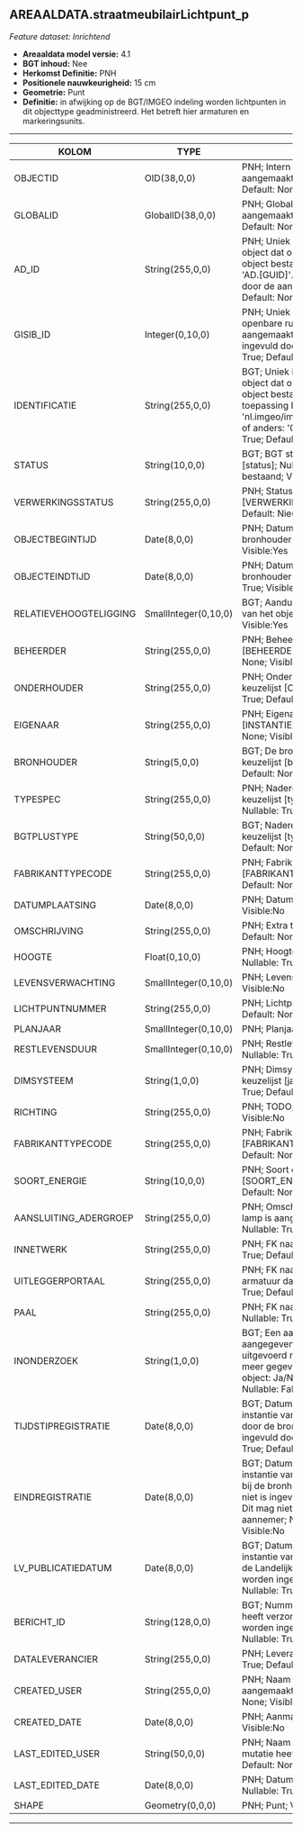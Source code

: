 ## AREAALDATA.straatmeubilairLichtpunt_p

*Feature dataset: Inrichtend*


* __Areaaldata model versie:__ 4.1
* __BGT inhoud:__ Nee
* __Herkomst Definitie:__ PNH
* __Positionele nauwkeurigheid:__ 15 cm
* __Geometrie:__ Punt
* __Definitie:__ in afwijking op de BGT/IMGEO indeling worden lichtpunten in dit objecttype geadministreerd. Het betreft hier armaturen en markeringsunits.

***

|KOLOM                               |TYPE          	         |DEFINITIE|
|------                              |----          	         |-----    |
|OBJECTID                            |OID(38,0,0)                |PNH; Intern ArcGIS Identificatienummer, aangemaakt door ArcGIS; Nullable: False; Default: None; Visible:Yes|
|GLOBALID                            |GlobalID(38,0,0)           |PNH; Global Unique Identifier,  aangemaakt door ArcGIS; Nullable: False; Default: None; Visible:No|
|AD_ID                               |String(255,0,0)            |PNH; Uniek identificatienummer voor het object dat onveranderlijk is zolang het object bestaat in Areaaldata: in format 'AD.[GUID]'. Dit moet worden ingevuld door de aannemer; Nullable: False; Default: None; Visible:Yes|
|GISIB_ID                            |Integer(0,10,0)            |PNH; Uniek Identificatienummer beheer openbare ruimte (GISIB), wordt aangemaakt in GISIB en mag niet worden ingevuld door de aannemer; Nullable: True; Default: None; Visible:No|
|IDENTIFICATIE                       |String(255,0,0)            |BGT; Uniek identificatienummer voor het object dat onveranderlijk is zolang het object bestaat: bevat indien van toepassing BGT/IMKL ID in format 'nl.imgeo/imkl.bronhouderscode.LokaalID' of anders: '00000'.LokaalID; Nullable: True; Default: None; Visible:No|
|STATUS                              |String(10,0,0)             |BGT; BGT status van het object; keuzelijst [status]; Nullable: False; Default: bestaand; Visible:No|
|VERWERKINGSSTATUS                   |String(255,0,0)            |PNH; Status van de gegevens; keuzelijst [VERWERKINGSSTATUS]; Nullable: False; Default: Nieuw; Visible:Yes|
|OBJECTBEGINTIJD                     |Date(8,0,0)                |PNH; Datum waarop het object bij de bronhouder is ontstaan; Nullable: True; Visible:Yes|
|OBJECTEINDTIJD                      |Date(8,0,0)                |PNH; Datum waarop het object bij de bronhouder niet meer geldig is; Nullable: True; Visible:Yes|
|RELATIEVEHOOGTELIGGING              |SmallInteger(0,10,0)       |BGT; Aanduiding voor de relatieve hoogte van het object; Nullable: False; Default: 0; Visible:Yes|
|BEHEERDER                           |String(255,0,0)            |PNH; Beheerder van het object; keuzelijst [BEHEERDER]; Nullable: True; Default: None; Visible:Yes|
|ONDERHOUDER                         |String(255,0,0)            |PNH; Onderhouder van het object; keuzelijst [ONDERHOUDER]; Nullable: True; Default: None; Visible:No|
|EIGENAAR                            |String(255,0,0)            |PNH; Eigenaar van het object; keuzelijst [INSTANTIE]; Nullable: True; Default: None; Visible:No|
|BRONHOUDER                          |String(5,0,0)              |BGT; De bronhoudercode van het object; keuzelijst [bronhouder]; Nullable: False; Default: None; Visible:No|
|TYPESPEC                            |String(255,0,0)            |PNH; Nadere typering van het object; keuzelijst [typeSpecSTMLichtpunt]; Nullable: True; Default: None; Visible:Yes|
|BGTPLUSTYPE                         |String(50,0,0)             |BGT; Nadere type omschrijving in de BGT; keuzelijst [typeSTM]; Nullable: False; Default: None; Visible:No|
|FABRIKANTTYPECODE                   |String(255,0,0)            |PNH; Fabrikanttypecode; keuzelijst [FABRIKANT_TYPECODE]; Nullable: True; Default: None; Visible:Yes|
|DATUMPLAATSING                      |Date(8,0,0)                |PNH; Datum plaatsing; Nullable: True; Visible:No|
|OMSCHRIJVING                        |String(255,0,0)            |PNH; Extra toelichting; Nullable: True; Default: None; Visible:Yes|
|HOOGTE                              |Float(0,10,0)              |PNH; Hoogte van het lichtpunt in meter; Nullable: True; Visible:Yes|
|LEVENSVERWACHTING                   |SmallInteger(0,10,0)       |PNH; Levensverwachting; Nullable: True; Visible:No|
|LICHTPUNTNUMMER                     |String(255,0,0)            |PNH; Lichtpuntnummer ; Nullable: True; Default: None; Visible:Yes|
|PLANJAAR                            |SmallInteger(0,10,0)       |PNH; Planjaar; Nullable: True; Visible:No|
|RESTLEVENSDUUR                      |SmallInteger(0,10,0)       |PNH; Restlevensduur in maanden; Nullable: True; Default: None; Visible:No|
|DIMSYSTEEM                          |String(1,0,0)              |PNH; Dimsysteem: Ja/Nee/Onbekend; keuzelijst [jaNeeOnbekend]; Nullable: True; Default: O; Visible:No|
|RICHTING                            |String(255,0,0)            |PNH; TODO; Nullable: True; Default: None; Visible:No|
|FABRIKANTTYPECODE                   |String(255,0,0)            |PNH; Fabrikanttypecode; keuzelijst [FABRIKANT_TYPECODE]; Nullable: True; Default: None; Visible:Yes|
|SOORT_ENERGIE                       |String(10,0,0)             |PNH; Soort energie; keuzelijst [SOORT_ENERGIE]; Nullable: True; Default: None|
|AANSLUITING_ADERGROEP               |String(255,0,0)            |PNH; Omschrijving op welke adergroep lamp is aangesloten bv L2-12L125-GR1; Nullable: True; Default: None; Visible:No|
|INNETWERK                           |String(255,0,0)            |PNH; FK naar utiliteitsNet_tbl; Nullable: True; Default: None; Visible:No|
|UITLEGGERPORTAAL                    |String(255,0,0)            |PNH; FK naar uitleggerPortaal_l; als armatuur daarop is gemonteerd; Nullable: True; Default: None; Visible:No|
|PAAL                                |String(255,0,0)            |PNH; FK naar paalDraagconstructie_p; Nullable: True; Default: None|
|INONDERZOEK                         |String(1,0,0)              |BGT; Een aanduiding waarmee wordt aangegeven dat een onderzoek wordt uitgevoerd naar de juistheid van een of meer gegevens van het betreffende object: Ja/Nee; keuzelijst [jaNee]; Nullable: False; Default: N; Visible:No|
|TIJDSTIPREGISTRATIE                 |Date(8,0,0)                |BGT; Datum en tijdstip waarop deze instantie van het object is opgenomen door de bronhouder. Dit mag niet worden ingevuld door de aannemer; Nullable: True; Default: None; Visible:No|
|EINDREGISTRATIE                     |Date(8,0,0)                |BGT; Datum en tijdstip waarop deze instantie van het object niet meer geldig is bij de bronhouder. Wanneer deze waarde niet is ingevuld is de instantie nog geldig. Dit mag niet worden ingevuld door de aannemer; Nullable: True; Default: None; Visible:No|
|LV_PUBLICATIEDATUM                  |Date(8,0,0)                |BGT; Datum en tijdstip waarop deze instantie van het object is opgenomen in de Landelijke Voorziening. Dit mag niet worden ingevuld door de aannemer; Nullable: True; Default: None; Visible:No|
|BERICHT_ID                          |String(128,0,0)            |BGT; Nummer van het bericht dat PNH heeft verzonden naar LV. Dit mag niet worden ingevuld door de aannemer; Nullable: True; Default: None; Visible:No|
|DATALEVERANCIER                     |String(255,0,0)            |PNH; Leverancier van de data; Nullable: True; Default: None; Visible:No|
|CREATED_USER                        |String(255,0,0)            |PNH; Naam van gebruiker die de rij heeft aangemaakt; Nullable: True; Default: None; Visible:No|
|CREATED_DATE                        |Date(8,0,0)                |PNH; Aanmaakdatum; Nullable: True; Visible:No|
|LAST_EDITED_USER                    |String(50,0,0)             |PNH; Naam van gebruiker die de laatste mutatie heeft doorgevoerd; Nullable: True; Default: None; Visible:No|
|LAST_EDITED_DATE                    |Date(8,0,0)                |PNH; Datum van de laatste mutatie; Nullable: True; Visible:No|
|SHAPE                               |Geometry(0,0,0)            |PNH; Punt; Visible:Yes|


***
